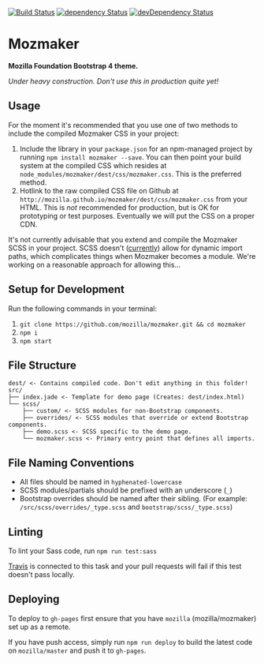 [![Build Status](https://travis-ci.org/mozilla/mozmaker.svg?branch=master)](https://travis-ci.org/mozilla/mozmaker)
[![dependency Status](https://img.shields.io/david/mozilla/mozmaker.svg)](https://david-dm.org/mozilla/mozmaker#info=dependencies)
[![devDependency Status](https://img.shields.io/david/dev/mozilla/mozmaker.svg)](https://david-dm.org/mozilla/mozmaker#info=devDependencies)

# Mozmaker

**Mozilla Foundation Bootstrap 4 theme.**

*Under heavy construction. Don't use this in production quite yet!*

## Usage

For the moment it's recommended that you use one of two methods to include the compiled Mozmaker CSS in your project:

1. Include the library in your `package.json` for an npm-managed project by running `npm install mozmaker --save`. You can then point your build system at the compiled CSS which resides at `node_modules/mozmaker/dest/css/mozmaker.css`. This is the preferred method.
2. Hotlink to the raw compiled CSS file on Github at `http://mozilla.github.io/mozmaker/dest/css/mozmaker.css` from your HTML. This is *not* recommended for production, but is OK for prototyping or test purposes. Eventually we will put the CSS on a proper CDN.

It's not currently advisable that you extend and compile the Mozmaker SCSS in your project. SCSS doesn't ([currently](https://github.com/sass/sass/issues/739)) allow for dynamic import paths, which complicates things when Mozmaker becomes a module. We're working on a reasonable approach for allowing this...

## Setup for Development

Run the following commands in your terminal:

1. `git clone https://github.com/mozilla/mozmaker.git && cd mozmaker`
2. `npm i`
3. `npm start`

## File Structure

```
dest/ <- Contains compiled code. Don't edit anything in this folder!
src/
├── index.jade <- Template for demo page (Creates: dest/index.html)
└── scss/
    ├── custom/ <- SCSS modules for non-Bootstrap components.
    ├── overrides/ <- SCSS modules that override or extend Bootstrap components.
    ├── demo.scss <- SCSS specific to the demo page.
    └── mozmaker.scss <- Primary entry point that defines all imports.
```

## File Naming Conventions

- All files should be named in `hyphenated-lowercase`
- SCSS modules/partials should be prefixed with an underscore (`_`)
- Bootstrap overrides should be named after their sibling. (For example: `/src/scss/overrides/_type.scss` and `bootstrap/scss/_type.scss`)

## Linting

To lint your Sass code, run `npm run test:sass`

[Travis](https://travis-ci.org/mozilla/mozmaker) is connected to this task and your pull requests will fail if this test doesn't pass locally.

## Deploying

To deploy to `gh-pages` first ensure that you have `mozilla` (mozilla/mozmaker) set up as a remote.

If you have push access, simply run `npm run deploy` to build the latest code on `mozilla/master` and push it to `gh-pages`.
